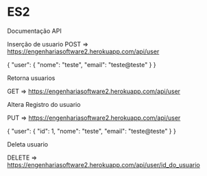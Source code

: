 # ES2


Documentação API


Inserção de usuario 
POST => https://engenhariasoftware2.herokuapp.com/api/user

{
	"user": {
		"nome": "teste",
		"email": "teste@teste"
	}
}

Retorna usuarios

GET => https://engenhariasoftware2.herokuapp.com/api/user


Altera Registro do usuario

PUT => https://engenhariasoftware2.herokuapp.com/api/user

{
	"user": {
        "id": 1,
		"nome": "teste",
		"email": "teste@teste"
	}
}

Deleta usuario

DELETE => https://engenhariasoftware2.herokuapp.com/api/user/id_do_usuario